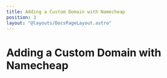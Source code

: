 ```yaml
---
title: Adding a Custom Domain with Namecheap
position: 3
layout: "@layouts/DocsPageLayout.astro"
---
```


# Adding a Custom Domain with Namecheap